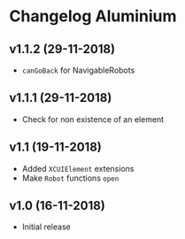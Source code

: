 # Changelog Aluminium

## v1.1.2 (29-11-2018)
- `canGoBack` for NavigableRobots

## v1.1.1 (29-11-2018)
- Check for non existence of an element

## v1.1 (19-11-2018)
- Added `XCUIElement` extensions
- Make `Robot` functions `open`

## v1.0 (16-11-2018)
- Initial release
